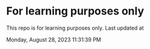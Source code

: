 # For learning purposes only
This repo is for learning purposes only.
Last updated at

Monday, August 28, 2023 11:31:39 PM

